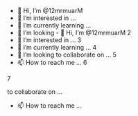 - 👋 Hi, I’m @12mrmuarM
- 👀 I’m interested in ...
- 🌱 I’m currently learning ...
- 💞️ I’m looking - 👋 Hi, I’m @12mrmuarM
2
- 👀 I’m interested in ...
3
- 🌱 I’m currently learning ...
4
- 💞️ I’m looking to collaborate on ...
5
- 📫 How to reach me ...
6

7
<!---
8
12mrmuarM/12mrmuarM is a ✨ special ✨ repository because its `README.md` (this file) appears on your GitHub profile.
9
You can click the Preview link to take a look at your changes.
10


---> to collaborate on ...
- 📫 How to reach me ...

<!---
12mrmuarM/12mrmuarM is a ✨ special ✨ repository because its `README.md` (this file) appears on your GitHub profile.
You can click the Preview link to take a look at your changes.
--->
